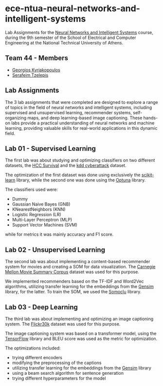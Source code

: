 # ece-ntua-neural-networks-and-intelligent-systems

Lab Assignments for the [Neural Networks and Intelligent Systems](https://www.ece.ntua.gr/en/undergraduate/courses/3319) course, during the 9th semester of the School of Electrical and Computer Engineering at the National Technical University of Athens.

## Team 44 - Members

- [Georgios Kyriakopoulos](https://github.com/geokyr)
- [Serafeim Tzelepis](https://github.com/sertze)

## Lab Assignments

The 3 lab assignments that were completed are designed to explore a range of topics in the field of neural networks and intelligent systems, including supervised and unsupervised learning, recommender systems, self-organizing maps, and deep learning-based image captioning. These hands-on labs provide a practical understanding of neural networks and machine learning, providing valuable skills for real-world applications in this dynamic field.

## Lab 01 - Supervised Learning

The first lab was about studying and optimizing classifiers on two different datasets, the [HCC Survival](https://archive.ics.uci.edu/ml/datasets/HCC+Survival) and the [kdd cyberattack](https://www.kaggle.com/datasets/slashtea/kdd-cyberattack) dataset.

The optimization of the first dataset was done using exclusively the [scikit-learn](https://scikit-learn.org/stable/) library, while the second one was done using the [Optuna](https://optuna.org/) library.

The classifiers used were:

- Dummy
- Gaussian Naive Bayes (GNB)
- KNearestNeighbors (KNN)
- Logistic Regression (LR)
- Multi-Layer Perceptron (MLP)
- Support Vector Machines (SVM)

while for metrics it was mainly accuracy and F1 score.

## Lab 02 - Unsupervised Learning

The second lab was about implementing a content-based recommender system for movies and creating a SOM for data visualization. The [Carnegie Mellon Movie Summary Corpus](http://www.cs.cmu.edu/~ark/personas/) dataset was used for this purpose. 

We implemented recommenders based on the TF-IDF and Word2Vec algorithms, utilizing transfer learning for the embeddings from the [Gensim](https://radimrehurek.com/gensim/models/word2vec.html) library, for the latter. To train the SOM, we used the [Somoclu](https://somoclu.readthedocs.io/en/stable/index.html/) library.

## Lab 03 - Deep Learning

The third lab was about implementing and optimizing an image captioning system. The [Flickr30k](https://www.kaggle.com/hsankesara/flickr-image-dataset) dataset was used for this purpose.

The image captioning system was based on a transformer model, using the [TensorFlow](https://www.tensorflow.org/) library and BLEU score was used as the metric for optimization.

The optimizations included:

- trying different encoders
- modifying the preprocessing of the captions
- utilizing transfer learning for the embeddings from the [Gensim](https://radimrehurek.com/gensim/models/word2vec.html) library
- using a beam search algorithm for sentence generation
- trying different hyperparameters for the model
